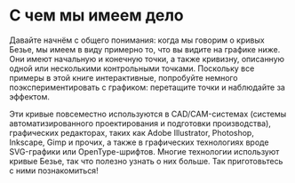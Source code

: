 # С чем мы имеем дело

Давайте начнём с общего понимания: когда мы говорим о кривых Безье, мы имеем в виду примерно то, что вы видите на графике ниже. Они имеют начальную и конечную точки, а также кривизну, описанную одной или несколькими контрольными точками. Поскольку все примеры в этой книге интерактивные, попробуйте немного поэкспериментировать с графиком: перетащите точки и наблюдайте за эффектом.

<div className="figure">
  <Graphic inline={true} title="Квадратичная кривая Безье" setup={ this.drawQuadratic } draw={ this.drawCurve }/>
  <Graphic inline={true} title="Кубическая кривая Безье" setup={ this.drawCubic } draw={ this.drawCurve }/>
</div>

Эти кривые повсеместно используются в CAD/CAM-системах (системы автоматизированного проектирования и подготовки производства), графических редакторах, таких как Adobe Illustrator, Photoshop, Inkscape, Gimp и прочих, а также в графических технологиях вроде SVG-графики или OpenType-шрифтов. Многие технологии используют кривые Безье, так что полезно узнать о них больше. Так приготовьтесь с ними познакомиться!